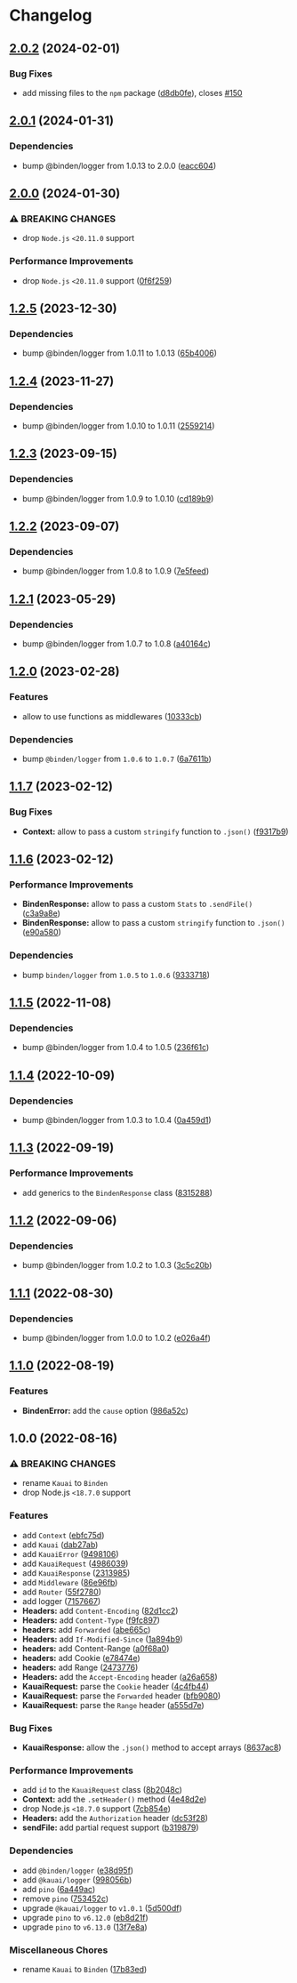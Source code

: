 # Changelog

## [2.0.2](https://github.com/binden-js/binden/compare/v2.0.1...v2.0.2) (2024-02-01)

### Bug Fixes

- add missing files to the `npm` package ([d8db0fe](https://github.com/binden-js/binden/commit/d8db0feb894595e70d5aad8a6ef0147b3daa0cfe)), closes [#150](https://github.com/binden-js/binden/issues/150)

## [2.0.1](https://github.com/binden-js/binden/compare/v2.0.0...v2.0.1) (2024-01-31)

### Dependencies

- bump @binden/logger from 1.0.13 to 2.0.0 ([eacc604](https://github.com/binden-js/binden/commit/eacc604ae4b68f8ff5a242d74d5eb018a36ab6fa))

## [2.0.0](https://github.com/binden-js/binden/compare/v1.2.5...v2.0.0) (2024-01-30)

### ⚠ BREAKING CHANGES

- drop `Node.js` `<20.11.0` support

### Performance Improvements

- drop `Node.js` `<20.11.0` support ([0f6f259](https://github.com/binden-js/binden/commit/0f6f2597443ca522c77d7537467af16ddc70c4be))

## [1.2.5](https://github.com/binden-js/binden/compare/v1.2.4...v1.2.5) (2023-12-30)

### Dependencies

- bump @binden/logger from 1.0.11 to 1.0.13 ([65b4006](https://github.com/binden-js/binden/commit/65b4006e37ac11758ca77e221c6a8c3f97141418))

## [1.2.4](https://github.com/binden-js/binden/compare/v1.2.3...v1.2.4) (2023-11-27)

### Dependencies

- bump @binden/logger from 1.0.10 to 1.0.11 ([2559214](https://github.com/binden-js/binden/commit/2559214ea64e264cf1ad9bfba1eecf9d09fa1992))

## [1.2.3](https://github.com/binden-js/binden/compare/v1.2.2...v1.2.3) (2023-09-15)

### Dependencies

- bump @binden/logger from 1.0.9 to 1.0.10 ([cd189b9](https://github.com/binden-js/binden/commit/cd189b97051430c009303155edfaef9881a4ab02))

## [1.2.2](https://github.com/binden-js/binden/compare/v1.2.1...v1.2.2) (2023-09-07)

### Dependencies

- bump @binden/logger from 1.0.8 to 1.0.9 ([7e5feed](https://github.com/binden-js/binden/commit/7e5feed90de43f283e3770b2d53f376b02187071))

## [1.2.1](https://github.com/binden-js/binden/compare/v1.2.0...v1.2.1) (2023-05-29)

### Dependencies

- bump @binden/logger from 1.0.7 to 1.0.8 ([a40164c](https://github.com/binden-js/binden/commit/a40164c7d13312f272a0e69a8cb2ed90f7ff3e14))

## [1.2.0](https://github.com/binden-js/binden/compare/v1.1.7...v1.2.0) (2023-02-28)

### Features

- allow to use functions as middlewares ([10333cb](https://github.com/binden-js/binden/commit/10333cbc0aad25a833ef7d4903dc4c537e0c1efa))

### Dependencies

- bump `@binden/logger` from `1.0.6` to `1.0.7` ([6a7611b](https://github.com/binden-js/binden/commit/6a7611b7e9bc06a475544bce578b72904b1ebd66))

## [1.1.7](https://github.com/binden-js/binden/compare/v1.1.6...v1.1.7) (2023-02-12)

### Bug Fixes

- **Context:** allow to pass a custom `stringify` function to `.json()` ([f9317b9](https://github.com/binden-js/binden/commit/f9317b9c217c08c9d2db8cf623d7da5179a10463))

## [1.1.6](https://github.com/binden-js/binden/compare/v1.1.5...v1.1.6) (2023-02-12)

### Performance Improvements

- **BindenResponse:** allow to pass a custom `Stats` to `.sendFile()` ([c3a9a8e](https://github.com/binden-js/binden/commit/c3a9a8e042e3c6937751bb2f8a7b3d67ceb6e361))
- **BindenResponse:** allow to pass a custom `stringify` function to `.json()` ([e90a580](https://github.com/binden-js/binden/commit/e90a5803ea5175e44013da667b555b1d8fe07f24))

### Dependencies

- bump `binden/logger` from `1.0.5` to `1.0.6` ([9333718](https://github.com/binden-js/binden/commit/93337181f98f7367d574c1889e09481022d8849e))

## [1.1.5](https://github.com/binden-js/binden/compare/v1.1.4...v1.1.5) (2022-11-08)

### Dependencies

- bump @binden/logger from 1.0.4 to 1.0.5 ([236f61c](https://github.com/binden-js/binden/commit/236f61cddfe8fb6e79eec4d269a0f78aca52cc8b))

## [1.1.4](https://github.com/binden-js/binden/compare/v1.1.3...v1.1.4) (2022-10-09)

### Dependencies

- bump @binden/logger from 1.0.3 to 1.0.4 ([0a459d1](https://github.com/binden-js/binden/commit/0a459d1baeb7799b1a2d4cabc3e8eb885d98dd6a))

## [1.1.3](https://github.com/binden-js/binden/compare/v1.1.2...v1.1.3) (2022-09-19)

### Performance Improvements

- add generics to the `BindenResponse` class ([8315288](https://github.com/binden-js/binden/commit/8315288246d57a97dfecf20f120ac1b8c01adeba))

## [1.1.2](https://github.com/binden-js/binden/compare/v1.1.1...v1.1.2) (2022-09-06)

### Dependencies

- bump @binden/logger from 1.0.2 to 1.0.3 ([3c5c20b](https://github.com/binden-js/binden/commit/3c5c20bdc12dade5237ab22de5e54407a8ceb79c))

## [1.1.1](https://github.com/binden-js/binden/compare/v1.1.0...v1.1.1) (2022-08-30)

### Dependencies

- bump @binden/logger from 1.0.0 to 1.0.2 ([e026a4f](https://github.com/binden-js/binden/commit/e026a4f45d373bb065ee9060414f9853c1932313))

## [1.1.0](https://github.com/binden-js/binden/compare/v1.0.0...v1.1.0) (2022-08-19)

### Features

- **BindenError:** add the `cause` option ([986a52c](https://github.com/binden-js/binden/commit/986a52cf797568a3ef9aca6cc9aefcf74e8d2bd7))

## 1.0.0 (2022-08-16)

### ⚠ BREAKING CHANGES

- rename `Kauai` to `Binden`
- drop Node.js `<18.7.0` support

### Features

- add `Context` ([ebfc75d](https://github.com/binden-js/binden/commit/ebfc75da9037280b9f3ebfbb8c301fe5f6ddf30f))
- add `Kauai` ([dab27ab](https://github.com/binden-js/binden/commit/dab27ab82e5995b2a062b69d4d1308abc48c9e28))
- add `KauaiError` ([9498106](https://github.com/binden-js/binden/commit/949810618e9f96b178376a8604d9c4e146d0a701))
- add `KauaiRequest` ([4986039](https://github.com/binden-js/binden/commit/4986039f9050e3c2619a6ee73781958a457e8f3b))
- add `KauaiResponse` ([2313985](https://github.com/binden-js/binden/commit/23139857603b301d40a4bb3502b4245384d127b0))
- add `Middleware` ([86e96fb](https://github.com/binden-js/binden/commit/86e96fb548ce68de8294626eaf0f4ffbdfa7ab82))
- add `Router` ([55f2780](https://github.com/binden-js/binden/commit/55f27806fdb7499b5174f8f44303aa4f31f00a97))
- add logger ([7157667](https://github.com/binden-js/binden/commit/7157667f7506c2b6f393454294c5edbbf382e7d0))
- **Headers:** add `Content-Encoding` ([82d1cc2](https://github.com/binden-js/binden/commit/82d1cc25aa43cdeb1e1da288002923768a632ed4))
- **Headers:** add `Content-Type` ([f9fc897](https://github.com/binden-js/binden/commit/f9fc8974c9d76eb09005169462edd8f7b3892bf9))
- **headers:** add `Forwarded` ([abe665c](https://github.com/binden-js/binden/commit/abe665cdf00d0ad1957d6682e4e1dd824ddf0d02))
- **Headers:** add `If-Modified-Since` ([1a894b9](https://github.com/binden-js/binden/commit/1a894b99806eb37ba21400aaa5fcbff49022425b))
- **headers:** add Content-Range ([a0f68a0](https://github.com/binden-js/binden/commit/a0f68a0d8621690229be04389ad6d921ce529fca))
- **headers:** add Cookie ([e78474e](https://github.com/binden-js/binden/commit/e78474ef61dbdf62255a3b03f767d9c27542a110))
- **headers:** add Range ([2473776](https://github.com/binden-js/binden/commit/247377654c233ce78f32437ffd91f646124439a0))
- **Headers:** add the `Accept-Encoding` header ([a26a658](https://github.com/binden-js/binden/commit/a26a6589cc1d3dd504fc395ec8d905256d49c07f))
- **KauaiRequest:** parse the `Cookie` header ([4c4fb44](https://github.com/binden-js/binden/commit/4c4fb4427555e1c311570d214ee9cbd81555582e))
- **KauaiRequest:** parse the `Forwarded` header ([bfb9080](https://github.com/binden-js/binden/commit/bfb908069147a6b76d1fa565a3a0981e6b90d176))
- **KauaiRequest:** parse the `Range` header ([a555d7e](https://github.com/binden-js/binden/commit/a555d7ebbecb81a6dc55ef117658a7f257f74e5a))

### Bug Fixes

- **KauaiResponse:** allow the `.json()` method to accept arrays ([8637ac8](https://github.com/binden-js/binden/commit/8637ac8a527340eb411826000f7c33a5e81e2c0e))

### Performance Improvements

- add `id` to the `KauaiRequest` class ([8b2048c](https://github.com/binden-js/binden/commit/8b2048cdda85dba7d3b05824b074b41ded8a1b2e))
- **Context:** add the `.setHeader()` method ([4e48d2e](https://github.com/binden-js/binden/commit/4e48d2e2cde9dd0deb7c9805a2feea962d78a7db))
- drop Node.js `<18.7.0` support ([7cb854e](https://github.com/binden-js/binden/commit/7cb854ee216e7b02a3d4cf942afc05a93cbfbf8b))
- **Headers:** add the `Authorization` header ([dc53f28](https://github.com/binden-js/binden/commit/dc53f28a5bd7267f8eca3cdf640993afb5c34a45))
- **sendFile:** add partial request support ([b319879](https://github.com/binden-js/binden/commit/b31987905e553393cf71d5a62930ecaa06d054a4))

### Dependencies

- add `@binden/logger` ([e38d95f](https://github.com/binden-js/binden/commit/e38d95f95eb2e85f2c0a40ce65d50bbd610d543c))
- add `@kauai/logger` ([998056b](https://github.com/binden-js/binden/commit/998056b3dc208ac2b84546bf3227af4cbf8f9a1b))
- add `pino` ([6a449ac](https://github.com/binden-js/binden/commit/6a449ac25e64be022752ea4b7b5c9cdef91cb631))
- remove `pino` ([753452c](https://github.com/binden-js/binden/commit/753452cbeb68ebab380d161ec84fd83714c0c3b0))
- upgrade `@kauai/logger` to `v1.0.1` ([5d500df](https://github.com/binden-js/binden/commit/5d500df1aeec5b3303a163ec6b5ff3bf945014b2))
- upgrade `pino` to `v6.12.0` ([eb8d21f](https://github.com/binden-js/binden/commit/eb8d21f49a8367fdeee2f87a3613c98935750629))
- upgrade `pino` to `v6.13.0` ([13f7e8a](https://github.com/binden-js/binden/commit/13f7e8a92d4445db662dd7c2250dffacd845394a))

### Miscellaneous Chores

- rename `Kauai` to `Binden` ([17b83ed](https://github.com/binden-js/binden/commit/17b83ed23df79a1baf934742af9677a1c440651d))
